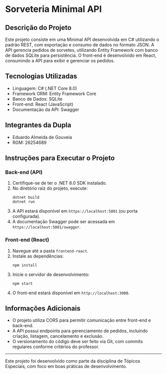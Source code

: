 # Sorveteria Minimal API

## Descrição do Projeto
Este projeto consiste em uma Minimal API desenvolvida em C# utilizando o padrão REST, com exportação e consumo de dados no formato JSON. A API gerencia pedidos de sorvetes, utilizando Entity Framework com banco de dados SQLite para persistência. O front-end é desenvolvido em React, consumindo a API para exibir e gerenciar os pedidos.

## Tecnologias Utilizadas
- Linguagem: C# (.NET Core 8.0)
- Framework ORM: Entity Framework Core
- Banco de Dados: SQLite
- Front-end: React (JavaScript)
- Documentação da API: Swagger

## Integrantes da Dupla
- Eduardo Almeida de Gouveia
- RGM: 26254689

## Instruções para Executar o Projeto

### Back-end (API)
1. Certifique-se de ter o .NET 8.0 SDK instalado.
2. No diretório raiz do projeto, execute:
   ```
   dotnet build
   dotnet run
   ```
3. A API estará disponível em `https://localhost:5001` (ou porta configurada).
4. A documentação Swagger pode ser acessada em `https://localhost:5001/swagger`.

### Front-end (React)
1. Navegue até a pasta `frontend-react`.
2. Instale as dependências:
   ```
   npm install
   ```
3. Inicie o servidor de desenvolvimento:
   ```
   npm start
   ```
4. O front-end estará disponível em `http://localhost:3000`.

## Informações Adicionais
- O projeto utiliza CORS para permitir comunicação entre front-end e back-end.
- A API possui endpoints para gerenciamento de pedidos, incluindo criação, listagem, cancelamento e exclusão.
- O versionamento do código deve ser feito via Git, com commits regulares conforme critérios do professor.

---
Este projeto foi desenvolvido como parte da disciplina de Tópicos Especiais, com foco em boas práticas de desenvolvimento.
